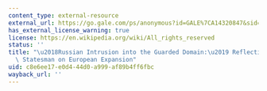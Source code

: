 ```yaml
---
content_type: external-resource
external_url: https://go.gale.com/ps/anonymous?id=GALE%7CA14320847&sid=googleScholar&v=2.1&it=r&linkaccess=abs&issn=00030279&p=AONE&sw=w
has_external_license_warning: true
license: https://en.wikipedia.org/wiki/All_rights_reserved
status: ''
title: "\u2018Russian Intrusion into the Guarded Domain:\u2019 Reflections of a Qajar\
  \ Statesman on European Expansion"
uid: c8e6ee17-e0d4-44d0-a999-af89b4ff6fbc
wayback_url: ''
---
```

